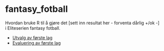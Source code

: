 # fantasy_fotball
Hvordan bruke R til å gjøre det [sett inn resultat her - forventa dårlig +/ok -] i Eliteserien fantasy fotball.

- [Utvalg av første lag](https://github.com/gardenberg/fantasy_fotball/blob/master/lagsammensetning.md) 
- [Evaluering av første lag](https://github.com/gardenberg/fantasy_fotball/blob/master/modellevaluering.md)
